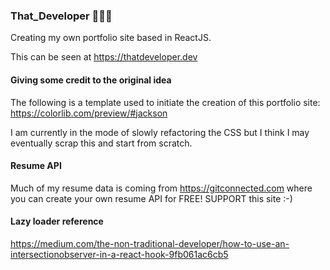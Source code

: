### That_Developer 👨🏾‍💻
Creating my own portfolio site based in ReactJS.

This can be seen at https://thatdeveloper.dev

#### Giving some credit to the original idea
The following is a template used to initiate the creation of this portfolio site: https://colorlib.com/preview/#jackson

I am currently in the mode of slowly refactoring the CSS but I think I may eventually scrap this and start from scratch.

#### Resume API
Much of my resume data is coming from https://gitconnected.com where you can create your own resume API for FREE!
SUPPORT this site :-)

#### Lazy loader reference
https://medium.com/the-non-traditional-developer/how-to-use-an-intersectionobserver-in-a-react-hook-9fb061ac6cb5
